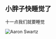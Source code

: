 ## 小胖子快睡觉了

十一点我们就要睡觉

![Aaron Swartz](http://wx1.sinaimg.cn/mw690/648ac377gy1fdddtt8bjkj21kw0w010n.jpg)
